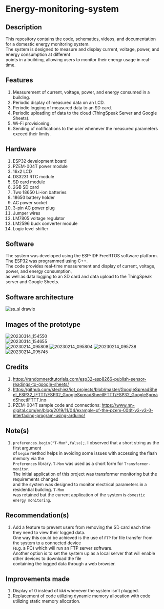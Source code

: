 # Energy-monitoring-system

## Description  
This repository contains the code, schematics, videos, and documentation for a domestic energy monitoring system.   
The system is designed to measure and display current, voltage, power, and energy consumption at different   
points in a building, allowing users to monitor their energy usage in real-time.   

## Features   
1. Measurement of current, voltage, power, and energy consumed in a building.   
2. Periodic display of measured data on an LCD.   
3. Periodic logging of measured data to an SD card.   
4. Periodic uploading of data to the cloud (ThingSpeak Server and Google Sheets).  
5. Wi-Fi provisioning.   
6. Sending of notifications to the user whenever the measured parameters exceed their limits.    

## Hardware  
1. ESP32 development board  
2. PZEM-004T power module  
3. 16x2 LCD   
4. DS3231 RTC module  
5. SD card module   
6. 2GB SD card  
7. Two 18650 Li-ion batteries   
8. 18650 battery holder  
9. AC power socket
10. 3-pin AC power plug   
11. Jumper wires  
12. LM7805 voltage regulator  
13. LM2596 buck converter module  
14. Logic level shifter  

## Software  
The system was developed using the ESP-IDF FreeRTOS software platform. The ESP32 was programmed using C++.    
The code provides real-time measurement and display of current, voltage, power, and energy consumption,  
as well as data logging to an SD card and data upload to the ThingSpeak server and Google Sheets.  

## Software architecture  
![ss_sl drawio](https://user-images.githubusercontent.com/46250887/224770270-1bf60a7b-530a-4b28-9697-761c83392917.png)  

## Images of the prototype   
![20230314_154550](https://user-images.githubusercontent.com/46250887/225056313-a61fb779-47ac-4ccb-96ba-5e7eebf49878.jpg)  
![20230314_154655](https://user-images.githubusercontent.com/46250887/225056379-8224e1f4-f767-416e-ba46-11a14c7af4e9.jpg)  
![20230214_095808](https://user-images.githubusercontent.com/46250887/218693188-4467e4f6-f67c-401f-bfd4-25fa2a50df3e.jpg)
![20230214_095804](https://user-images.githubusercontent.com/46250887/218693269-3f58c477-486f-4b24-bbf2-b4b3f9e1f41c.jpg)
![20230214_095738](https://user-images.githubusercontent.com/46250887/218693367-19334fc0-fde2-4a42-8139-cdb86ab65094.jpg)     
![20230214_095745](https://user-images.githubusercontent.com/46250887/227372889-d035e268-7342-4ddf-9302-02d17e1a97ad.jpg)   

## Credits  
1. https://randomnerdtutorials.com/esp32-esp8266-publish-sensor-readings-to-google-sheets/  
2. https://github.com/stechiez/iot_projects/blob/master/GoogleSpreadSheet_ESP32_IFTTT/ESP32_GoogleSpreadSheetIFTTT/ESP32_GoogleSpreadSheetIFTTT.ino  
3. PZEM-004T sample code and connections: https://www.nn-digital.com/en/blog/2019/11/04/example-of-the-pzem-004t-v3-v3-0-interfacing-program-using-arduino/  

## Note(s)  
1. ``preferences.begin("T-Mon",false);``. I observed that a short string as the first argument    
of ``begin`` method helps in avoiding some issues with accessing the flash memory via the   
``Preferences`` library. ``T-Mon`` was used as a short form for ``Transformer-monitor``.  
The initial application of this project was transformer monitoring but the requirements changed  
and the system was designed to monitor electrical parameters in a residential building. ``T-Mon``  
was retained but the current application of the system is ``domestic energy monitoring``.  
 
## Recommendation(s)  
1. Add a feature to prevent users from removing the SD card each time they need to view their logged data.  
One way this could be achieved is the use of ``FTP`` for file transfer from the system to a connected device  
(e.g. a PC) which will run an FTP server software.  
Another option is to set the system up as a local server that will enable other devices to download the file  
containing the logged data through a web browser.  

## Improvements made  
1. Display of 0 instead of ``NAN`` whenever the system isn't plugged.  
2. Replacement of code utilizing dynamic memory allocation with code utilizing static memory allocation.  
